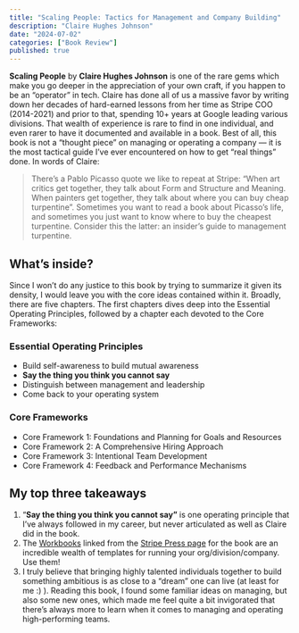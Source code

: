 ```yaml
---
title: "Scaling People: Tactics for Management and Company Building"
description: "Claire Hughes Johnson"
date: "2024-07-02"
categories: ["Book Review"]
published: true
---
```


**Scaling People** by **Claire Hughes Johnson** is one of the rare gems which make you go deeper in the appreciation of your own craft, if you happen to be an “operator” in tech. Claire has done all of us a massive favor by writing down her decades of hard-earned lessons from her time as Stripe COO (2014-2021) and prior to that, spending 10+ years at Google leading various divisions. That wealth of experience is rare to find in one individual, and even rarer to have it documented and available in a book. Best of all, this book is not a “thought piece” on managing or operating a company — it is the most tactical guide I’ve ever encountered on how to get “real things” done. In words of Claire:

> There’s a Pablo Picasso quote we like to repeat at Stripe: “When art critics get together, they talk about Form and Structure and Meaning. When painters get together, they talk about where you can buy cheap turpentine”. Sometimes you want to read a book about Picasso’s life, and sometimes you just want to know where to buy the cheapest turpentine. Consider this the latter: an insider’s guide to management turpentine.

## What’s inside?

Since I won’t do any justice to this book by trying to summarize it given its density, I would leave you with the core ideas contained within it. Broadly, there are five chapters. The first chapters dives deep into the Essential Operating Principles, followed by a chapter each devoted to the Core Frameworks:

### Essential Operating Principles

- Build self-awareness to build mutual awareness
- **Say the thing you think you cannot say**
- Distinguish between management and leadership
- Come back to your operating system

### Core Frameworks

- Core Framework 1: Foundations and Planning for Goals and Resources
- Core Framework 2: A Comprehensive Hiring Approach
- Core Framework 3: Intentional Team Development
- Core Framework 4: Feedback and Performance Mechanisms

## My top three takeaways

1. “**Say the thing you think you cannot say”** is one operating principle that I’ve always followed in my career, but never articulated as well as Claire did in the book.
2. The [Workbooks](https://assets.ctfassets.net/fzn2n1nzq965/5QpKqAjTVoskvZ4mRTNsMj/cffdca0985b2b48336798d126245518a/Scaling-People-Workbooks_PDF_23_03_05.pdf) linked from the [Stripe Press page](https://press.stripe.com/scaling-people) for the book are an incredible wealth of templates for running your org/division/company. Use them!
3. I truly believe that bringing highly talented individuals together to build something ambitious is as close to a “dream” one can live (at least for me :) ). Reading this book, I found some familiar ideas on managing, but also some new ones, which made me feel quite a bit invigorated that there’s always more to learn when it comes to managing and operating high-performing teams.
